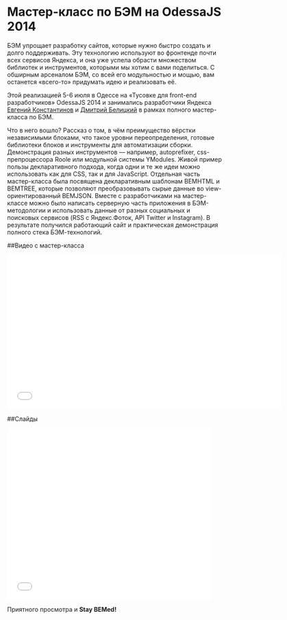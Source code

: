 # Мастер-класс по БЭМ на OdessaJS 2014

БЭМ упрощает разработку сайтов, которые нужно быстро создать и долго поддерживать. Эту технологию используют во фронтенде почти всех сервисов Яндекса, и она уже успела обрасти множеством библиотек и инструментов, которыми мы хотим с вами поделиться. С обширным арсеналом БЭМ, со всей его модульностью и мощью, вам останется «всего-то» придумать идею и реализовать её.

Этой реализацией 5-6 июля в Одессе на «Тусовке для front-end разработчиков» OdessaJS 2014 и занимались разработчики Яндекса [Евгений Константинов](https://tech.yandex.ru/people/397958/) и [Дмитрий Белицкий](https://tech.yandex.ru/people/397959/) в рамках полного мастер-класса по БЭМ.

Что в него вошло? Рассказ о том, в чём преимущество вёрстки независимыми блоками, что такое уровни переопределения, готовые библиотеки блоков и инструменты для автоматизации сборки. Демонстрация разных инструментов — например, autoprefixer, css-препроцессора Roole или модульной системы YModules. Живой пример пользы декларативного подхода, когда одни и те же идеи можно использовать как для CSS, так и для JavaScript. Отдельная часть мастер-класса была посвящена декларативным шаблонам BEMHTML и BEMTREE, которые позволяют преобразовывать сырые данные во view-ориентированный BEMJSON. Вместе с разработчиками на мастер-классе можно было написать серверную часть приложения в БЭМ-методологии и использовать данные от разных социальных и поисковых сервисов (RSS с Яндекс.Фоток, API Twitter и Instagram). В результате получился работающий сайт и практическая демонстрация полного стека БЭМ-технологий.

##Видео с мастер-класса

<iframe width="640" height="360" src="//www.youtube.com/embed/lGkuzR4Ujvs?list=UUcMRMeq7LWxpuBOrGiCeacg" frameborder="0" allowfullscreen></iframe>

##Слайды

<iframe src="//www.slideshare.net/slideshow/embed_code/39374023" width="476" height="400" frameborder="0" marginwidth="0" marginheight="0" scrolling="no"></iframe>

Приятного просмотра и **Stay BEMed!**
